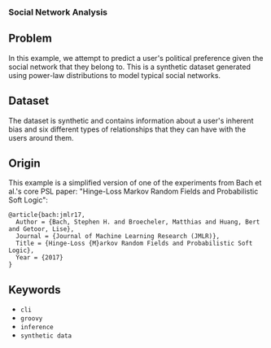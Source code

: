 ### Social Network Analysis

## Problem

In this example, we attempt to predict a user's political preference given the social network that they belong to.
This is a synthetic dataset generated using power-law distributions to model typical social networks.

## Dataset

The dataset is synthetic and contains information about a user's inherent bias and six different types of relationships that
they can have with the users around them.

## Origin

This example is a simplified version of one of the experiments from Bach et al.'s core PSL paper:
"Hinge-Loss Markov Random Fields and Probabilistic Soft Logic":
```
@article{bach:jmlr17,
  Author = {Bach, Stephen H. and Broecheler, Matthias and Huang, Bert and Getoor, Lise},
  Journal = {Journal of Machine Learning Research (JMLR)},
  Title = {Hinge-Loss {M}arkov Random Fields and Probabilistic Soft Logic},
  Year = {2017}
}
```

## Keywords

 - `cli`
 - `groovy`
 - `inference`
 - `synthetic data`